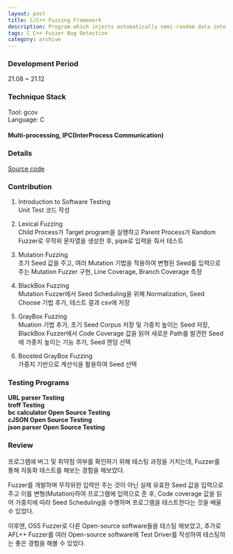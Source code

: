 ```yaml
---
layout: post
title: C/C++ Fuzzing Framework
description: Program which injects automatically semi-random data into a program/stack and detect bugs
tags: C C++ Fuzzer Bug Detection
category: archive
---
```


### Development Period
21.08 ~ 21.12

### Technique Stack
Tool: gcov  
Language: C  

#### Multi-processing, IPC(InterProcess Communication)

### Details

[Source code](https://github.com/jiniljeil/Fuzzing)

### Contribution

1. Introduction to Software Testing  
    Unit Test 코드 작성

2. Lexical Fuzzing  
    Child Process가 Target program을 실행하고 Parent Process가 Random Fuzzer로 무작위 문자열을 생성한 후, pipe로 입력을 줘서 테스트

3. Mutation Fuzzing   
    초기 Seed 값을 주고, 여러 Mutation 기법을 적용하여 변형된 Seed를 입력으로 주는 Mutation Fuzzer 구현, Line Coverage, Branch Coverage 측정 

4. BlackBox Fuzzing    
    Mutation Fuzzer에서 Seed Scheduling을 위해 Normalization, Seed Choose 기법 추가, 테스트 결과 csv에 저장 
    
5. GrayBox Fuzzing   
    Muation 기법 추가, 초기 Seed Corpus 저장 및 가중치 높이는 Seed 저장, BlackBox Fuzzer에서 Code Coverage 값을 읽어 새로운 Path를 발견한 Seed에 가중치 높이는 기능 추가, Seed 랜덤 선택 

6. Boosted GrayBox Fuzzing   
    가중치 기반으로 계산식을 활용하여 Seed 선택
    
### Testing Programs
**URL parser Testing**  
**troff Testing**  
**bc calculator Open Source Testing**      
**cJSON Open Source Testing**  
**json parser Open Source Testing**  

### Review
프로그램에 버그 및 취약점 여부를 확인하기 위해 테스팅 과정을 거치는데, Fuzzer를 통해 자동화 테스트를 해보는 경험을 해보았다. 

Fuzzer를 개발하며 무작위한 입력만 주는 것이 아닌 실제 유효한 Seed 값을 입력으로 주고 이를 변형(Mutation)하여 프로그램에 입력으로 준 후, Code coverage 값을 읽어 가중치에 따라 Seed Scheduling을 수행하며 프로그램을 테스트한다는 것을 배울 수 있었다. 

이후엔, OSS Fuzzer로 다른 Open-source software들을 테스팅 해보았고, 추가로 AFL++ Fuzzer를 여러 Open-source software에 Test Driver를 작성하여 테스팅하는 좋은 경험을 해볼 수 있었다. 